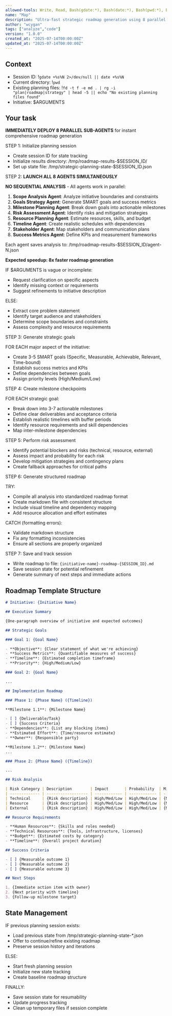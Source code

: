 ```yaml
---
allowed-tools: Write, Read, Bash(gdate:*), Bash(date:*), Bash(pwd:*), Bash(fd:*), Bash(rg:*), Task
name: "Map"
description: "Ultra-fast strategic roadmap generation using 8 parallel sub-agents for comprehensive analysis"
author: "wcygan"
tags: ["analyze","code"]
version: "1.0.0"
created_at: "2025-07-14T00:00:00Z"
updated_at: "2025-07-14T00:00:00Z"
---
```


## Context

- Session ID: !`gdate +%s%N 2>/dev/null || date +%s%N`
- Current directory: !`pwd`
- Existing planning files: !`fd -t f -e md . | rg -i "plan|roadmap|strategy" | head -5 || echo "No existing planning files found"`
- Initiative: $ARGUMENTS

## Your task

**IMMEDIATELY DEPLOY 8 PARALLEL SUB-AGENTS** for instant comprehensive roadmap generation

STEP 1: Initialize planning session

- Create session ID for state tracking
- Initialize results directory: /tmp/roadmap-results-$SESSION_ID/
- Set up state file: /tmp/strategic-planning-state-$SESSION_ID.json

STEP 2: **LAUNCH ALL 8 AGENTS SIMULTANEOUSLY**

**NO SEQUENTIAL ANALYSIS** - All agents work in parallel:

1. **Scope Analysis Agent**: Analyze initiative boundaries and constraints
2. **Goals Strategy Agent**: Generate SMART goals and success metrics
3. **Milestone Planning Agent**: Break down goals into actionable milestones
4. **Risk Assessment Agent**: Identify risks and mitigation strategies
5. **Resource Planning Agent**: Estimate resources, skills, and budget
6. **Timeline Agent**: Create realistic schedules with dependencies
7. **Stakeholder Agent**: Map stakeholders and communication plans
8. **Success Metrics Agent**: Define KPIs and measurement frameworks

Each agent saves analysis to: /tmp/roadmap-results-$SESSION_ID/agent-N.json

**Expected speedup: 8x faster roadmap generation**

IF $ARGUMENTS is vague or incomplete:

- Request clarification on specific aspects
- Identify missing context or requirements
- Suggest refinements to initiative description

ELSE:

- Extract core problem statement
- Identify target audience and stakeholders
- Determine scope boundaries and constraints
- Assess complexity and resource requirements

STEP 3: Generate strategic goals

FOR EACH major aspect of the initiative:

- Create 3-5 SMART goals (Specific, Measurable, Achievable, Relevant, Time-bound)
- Establish success metrics and KPIs
- Define dependencies between goals
- Assign priority levels (High/Medium/Low)

STEP 4: Create milestone checkpoints

FOR EACH strategic goal:

- Break down into 3-7 actionable milestones
- Define clear deliverables and acceptance criteria
- Establish realistic timelines with buffer periods
- Identify resource requirements and skill dependencies
- Map inter-milestone dependencies

STEP 5: Perform risk assessment

- Identify potential blockers and risks (technical, resource, external)
- Assess impact and probability for each risk
- Develop mitigation strategies and contingency plans
- Create fallback approaches for critical paths

STEP 6: Generate structured roadmap

TRY:

- Compile all analysis into standardized roadmap format
- Create markdown file with consistent structure
- Include visual timeline and dependency mapping
- Add resource allocation and effort estimates

CATCH (formatting errors):

- Validate markdown structure
- Fix any formatting inconsistencies
- Ensure all sections are properly organized

STEP 7: Save and track session

- Write roadmap to file: `{initiative-name}-roadmap-{SESSION_ID}.md`
- Save session state for potential refinement
- Generate summary of next steps and immediate actions

## Roadmap Template Structure

```markdown
# Initiative: {Initiative Name}

## Executive Summary

{One-paragraph overview of initiative and expected outcomes}

## Strategic Goals

### Goal 1: {Goal Name}

- **Objective**: {Clear statement of what we're achieving}
- **Success Metrics**: {Quantifiable measures of success}
- **Timeline**: {Estimated completion timeframe}
- **Priority**: {High/Medium/Low}

### Goal 2: {Goal Name}

...

## Implementation Roadmap

### Phase 1: {Phase Name} ({Timeline})

**Milestone 1.1**: {Milestone Name}

- [ ] {Deliverable/Task}
- [ ] {Success Criteria}
- **Dependencies**: {List any blocking items}
- **Estimated Effort**: {Time/resource estimate}
- **Owner**: {Responsible party}

**Milestone 1.2**: {Milestone Name}
...

### Phase 2: {Phase Name} ({Timeline})

...

## Risk Analysis

| Risk Category | Description        | Impact       | Probability  | Mitigation Strategy   |
| ------------- | ------------------ | ------------ | ------------ | --------------------- |
| Technical     | {Risk description} | High/Med/Low | High/Med/Low | {Mitigation approach} |
| Resource      | {Risk description} | High/Med/Low | High/Med/Low | {Mitigation approach} |
| External      | {Risk description} | High/Med/Low | High/Med/Low | {Mitigation approach} |

## Resource Requirements

- **Human Resources**: {Skills and roles needed}
- **Technical Resources**: {Tools, infrastructure, licenses}
- **Budget**: {Estimated costs by category}
- **Timeline**: {Overall project duration}

## Success Criteria

- [ ] {Measurable outcome 1}
- [ ] {Measurable outcome 2}
- [ ] {Measurable outcome 3}

## Next Steps

1. {Immediate action item with owner}
2. {Next priority with timeline}
3. {Follow-up milestone target}
```

## State Management

IF previous planning session exists:

- Load previous state from /tmp/strategic-planning-state-*.json
- Offer to continue/refine existing roadmap
- Preserve session history and iterations

ELSE:

- Start fresh planning session
- Initialize new state tracking
- Create baseline roadmap structure

FINALLY:

- Save session state for resumability
- Update progress tracking
- Clean up temporary files if session complete
